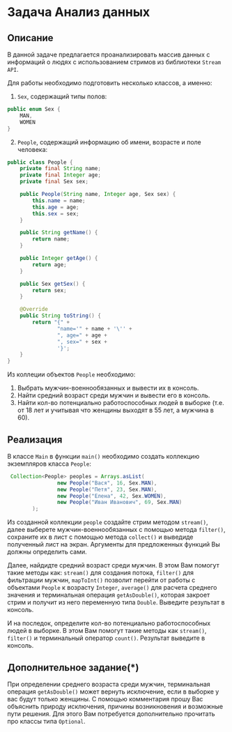 # Задача Анализ данных

## Описание
В данной задаче предлагается проанализировать массив данных с информаций о людях с использованием стримов из библиотеки `Stream API`. 

Для работы необходимо подготовить несколько классов, а именно:
1. `Sex`, содержащий типы полов:
```java
public enum Sex {
    MAN,
    WOMEN
}
```
2. `People`, содержащий информацию об имени, возрасте и поле человека:
```java
public class People {
    private final String name;
    private final Integer age;
    private final Sex sex;

    public People(String name, Integer age, Sex sex) {
        this.name = name;
        this.age = age;
        this.sex = sex;
    }

    public String getName() {
        return name;
    }

    public Integer getAge() {
        return age;
    }

    public Sex getSex() {
        return sex;
    }

    @Override
    public String toString() {
        return "{" +
                "name='" + name + '\'' +
                ", age=" + age +
                ", sex=" + sex +
                '}';
    }
}
```

Из коллеции объектов `People` необходимо:
1. Выбрать мужчин-военнообязанных и вывести их в консоль.
2. Найти средний возраст среди мужчин и вывести его в консоль.
3. Найти кол-во потенциально работоспособных людей в выборке (т.е. от 18 лет и учитывая что женщины выходят в 55 лет, а мужчина в 60).

## Реализация
В классе `Main` в функции `main()` необходимо создать коллекцию экземпляров класса `People`:
```java
 Collection<People> peoples = Arrays.asList(
                new People("Вася", 16, Sex.MAN),
                new People("Петя", 23, Sex.MAN),
                new People("Елена", 42, Sex.WOMEN),
                new People("Иван Иванович", 69, Sex.MAN)
        );
```
Из созданной коллекции `people` создайте стрим методом `stream()`, далее выберете мужчин-военнообязанных с помощью метода `filter()`, сохраните их в лист с помощью метода `collect()` и выведиде полученный лист на экран. Аргументы для предложенных функций Вы должны определить сами.

Далее, найдидте средний возраст среди мужчин. В этом Вам помогут такие методы как: `stream()` для создания потока, `filter()` для фильтрации мужчин, `mapToInt()` позволит перейти от работы с объектами `People` к возрасту `Integer`, `average()` для расчета среднего значения и терминальная операция `getAsDouble()`, которая закроет стрим и получит из него переменную типа `Double`. Выведите результат в консоль.

И на последок, определите кол-во потенциально работоспособных людей в выборке. В этом Вам помогут такие методы как `stream()`, `filter()` и терминальный оператор `count()`. Результат выведите в консоль.

## Дополнительное задание(*)
При определении среднего возраста среди мужчин, терминальная операция `getAsDouble()` может вернуть исключение, если в выборке у вас будут только женщины. С помощью комментария прошу Вас объяснить природу исключения, причины возникновения и возможные пути решения. Для этого Вам потребуется дополнительно прочитать про классы типа `Optional`. 
